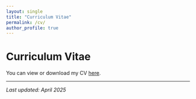 ```yaml
---
layout: single
title: "Curriculum Vitae"
permalink: /cv/
author_profile: true
---
```


# Curriculum Vitae

You can view or download my CV [here](/assets/files/Simal_Gerot_CV.pdf).

---

*Last updated: April 2025*
